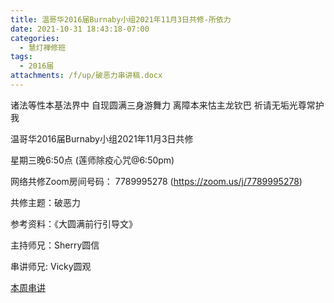 ```yaml
---
title: 温哥华2016届Burnaby小组2021年11月3日共修-所依力
date: 2021-10-31 18:43:18-07:00
categories:
  - 慧灯禅修班
tags:
  - 2016届
attachments: /f/up/破恶力串讲稿.docx
---
```

诸法等性本基法界中 自现圆满三身游舞力 离障本来怙主龙钦巴 祈请无垢光尊常护我

温哥华2016届Burnaby小组2021年11月3日共修 

星期三晚6:50点 (莲师除疫心咒@6:50pm)

网络共修Zoom房间号码： 7789995278 (<https://zoom.us/j/7789995278>)

共修主题：破恶力

参考资料：《大圆满前行引导文》

主持师兄：Sherry圆信

串讲师兄: Vicky圆观

[本周串讲](/f/up/破恶力串讲稿.docx)
